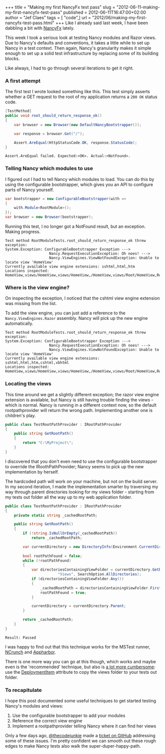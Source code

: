 +++
title = "Making my first NancyFx test pass"
slug = "2012-06-11-making-my-first-nancyfx-test-pass"
published = 2012-06-11T16:47:00+02:00
author = "Jef Claes"
tags = [ "code",]
url = "2012/06/making-my-first-nancyfx-test-pass.html"
+++
Like I already said last week, I have been dabbling a bit with [NancyFx](http://nancyfx.org/) lately.  
  
This week I took a serious look at testing Nancy modules and Razor
views. Due to Nancy's defaults and conventions, it takes a little while
to set up Nancy in a test context. Then again, Nancy's granularity makes
it simple enough to set up a solid test infrastructure by replacing some
of its building blocks.  
  
Like always, I had to go through several iterations to get it right.  
  
### A first attempt
  
The first test I wrote looked something like this. This test simply
asserts whether a GET request to the root of my application returns a
`200 OK` status code.  

```csharp
[TestMethod]
public void root_should_return_response_ok()
{        
    var browser = new Browser(new DefaultNancyBootstrapper());

    var response = browser.Get("/");

    Assert.AreEqual(HttpStatusCode.OK, response.StatusCode);
}
```

`Assert.AreEqual failed. Expected:<OK>. Actual:<NotFound>.`

### Telling Nancy which modules to use  
  
I figured out I had to tell Nancy which modules to load. You can do this
by using the configurable bootstrapper, which gives you an API to
configure parts of Nancy yourself.  

```csharp
var bootstrapper = new ConfigurableBootstrapper(with =>
{
    with.Module<RootModule>();               
});
var browser = new Browser(bootstrapper);
```

Running this test, I no longer got a NotFound result, but an exception.
Making progress.  

```
Test method RootModuleTests.root_should_return_response_ok threw exception: 
System.Exception: ConfigurableBootstrapper Exception ---> 
                    Nancy.RequestExecutionException: Oh noes! ---> 
                    Nancy.ViewEngines.ViewNotFoundException: Unable to locate view 'HomeView'
Currently available view engine extensions: sshtml,html,htm
Locations inspected: HomeView,views/HomeView,views/HomeView,/HomeView,views/Root/HomeView,Root/HomeView
```

### Where is the view engine?  
  
On inspecting the exception, I noticed that the cshtml view engine
extension was missing from the list.  
  
To add the view engine, you can just add a reference to the
`Nancy.ViewEngines.Razor` assembly. Nancy will pick up the new engine
automatically.  

```
Test method RootModuleTests.root_should_return_response_ok threw exception: 
System.Exception: ConfigurableBootstrapper Exception ---> 
                    Nancy.RequestExecutionException: Oh noes! ---> 
                    Nancy.ViewEngines.ViewNotFoundException: Unable to locate view 'HomeView'
Currently available view engine extensions: sshtml,html,htm,cshtml,vbhtml
Locations inspected: HomeView,views/HomeView,views/HomeView,/HomeView,views/Root/HomeView,Root/HomeView
```

### Locating the views  
  
This time around we get a slightly different exception; the razor view
engine extension is available, but Nancy is still having trouble finding
the views - which is normal. Nancy is running in a different context
now, so the default rootpathprovider will return the wrong path.
Implementing another one is children's play.  

```csharp
public class TestRootPathProvider : IRootPathProvider
{    
    public string GetRootPath()
    {
        return "C:\MyProject\";
    }
}
```

I discovered that you don't even need to use the configurable
bootstrapper to override the IRoothPathProvider; Nancy seems to pick up
the new implementation by herself.  
  
The hardcoded path will work on your machine, but not on the build
server. In my second iteration, I made the implementation smarter by
traversing my way through parent directories looking for my views folder - starting from my tests out folder all the way up to my web application
folder.  

```csharp
public class TestRootPathProvider : IRootPathProvider
{
    private static string _cachedRootPath;

    public string GetRootPath()
    {
        if (!string.IsNullOrEmpty(_cachedRootPath))
            return _cachedRootPath;

        var currentDirectory = new DirectoryInfo(Environment.CurrentDirectory);
        
        bool rootPathFound = false;            
        while (!rootPathFound)
        {
            var directoriesContainingViewFolder = currentDirectory.GetDirectories(
                        "Views", SearchOption.AllDirectories);
            if (directoriesContainingViewFolder.Any())
            {
                _cachedRootPath = directoriesContainingViewFolder.First().FullName;
                rootPathFound = true;
            }

            currentDirectory = currentDirectory.Parent;
        }

        return _cachedRootPath;
    }
}
```

`Result: Passed`

I was happy to find out that this technique works for the MSTest runner,
[NCrunch](http://www.ncrunch.net/) and [Appharbor](https://appharbor.com/).  
  
There is one more way you can go at this though, which works and maybe
even is the 'recommended' technique, but also is [a lot more cumbersome](http://stackoverflow.com/questions/3738819/do-mstest-deployment-items-only-work-when-present-in-the-project-test-settings-f): use the [DeploymentItem](http://msdn.microsoft.com/en-us/library/microsoft.visualstudio.testtools.unittesting.deploymentitemattribute(v=vs.80).aspx) attribute to copy the views folder to your tests out folder.  
  
### To recapitulate
  
I hope this post documented some useful techniques to get started
testing Nancy's modules and views:
1. Use the configurable bootstrapper to add your modules
2. Reference the correct view engine
3. Implement a rootpathprovider telling Nancy where it can find her views

Only a few days ago, [@thecodejunkie](https://twitter.com/#!/thecodejunkie) made a [ticket on GitHub](https://github.com/NancyFx/Nancy/issues/633) addressing some of these issues. I'm pretty confident we can smooth out these rough edges to make Nancy tests also walk the super-duper-happy-path.
